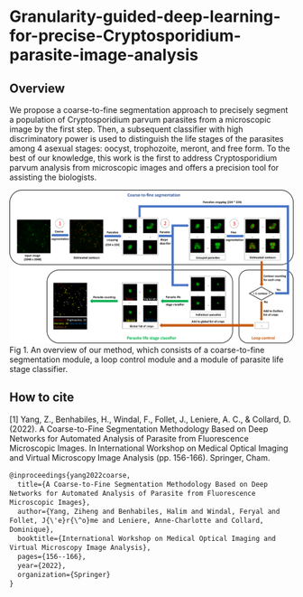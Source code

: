 # Granularity-guided-deep-learning-for-precise-Cryptosporidium-parasite-image-analysis




## Overview
 We propose a coarse-to-fine segmentation approach to precisely segment a population of Cryptosporidium parvum parasites from a microscopic image by the first step. Then, a subsequent classifier with high discriminatory power is used to distinguish the life stages of the parasites among 4 asexual stages: oocyst, trophozoite, meront, and free form. To the best of our knowledge, this work is the first to address Cryptosporidium parvum analysis from microscopic images and offers a precision tool for assisting the biologists.  
 
![IVGG8](https://github.com/jtyytim/CryptosporidiumNet/blob/main/Overview.png)
Fig 1. An overview of our method, which consists of a coarse-to-fine segmentation module, a loop control module and a module of parasite life stage classifier. 

## How to cite
[1] Yang, Z., Benhabiles, H., Windal, F., Follet, J., Leniere, A. C., & Collard, D. (2022). A Coarse-to-Fine Segmentation Methodology Based on Deep Networks for Automated Analysis of Parasite from Fluorescence Microscopic Images. In International Workshop on Medical Optical Imaging and Virtual Microscopy Image Analysis (pp. 156-166). Springer, Cham.  
```
@inproceedings{yang2022coarse,
  title={A Coarse-to-Fine Segmentation Methodology Based on Deep Networks for Automated Analysis of Parasite from Fluorescence Microscopic Images},
  author={Yang, Ziheng and Benhabiles, Halim and Windal, Feryal and Follet, J{\'e}r{\^o}me and Leniere, Anne-Charlotte and Collard, Dominique},
  booktitle={International Workshop on Medical Optical Imaging and Virtual Microscopy Image Analysis},
  pages={156--166},
  year={2022},
  organization={Springer}
}
```
